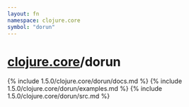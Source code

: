 ```yaml
---
layout: fn
namespace: clojure.core
symbol: "dorun"
---
```


# [clojure.core](../)/dorun

{% include 1.5.0/clojure.core/dorun/docs.md %}
{% include 1.5.0/clojure.core/dorun/examples.md %}
{% include 1.5.0/clojure.core/dorun/src.md %}

